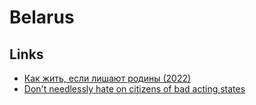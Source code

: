 # Belarus

## Links

- [Как жить, если лишают родины (2022)](https://www.youtube.com/watch?v=S0AwwvtwDyk)
- [Don't needlessly hate on citizens of bad acting states](https://twitter.com/AlinaLeonovaSF/status/1499457928562102274)